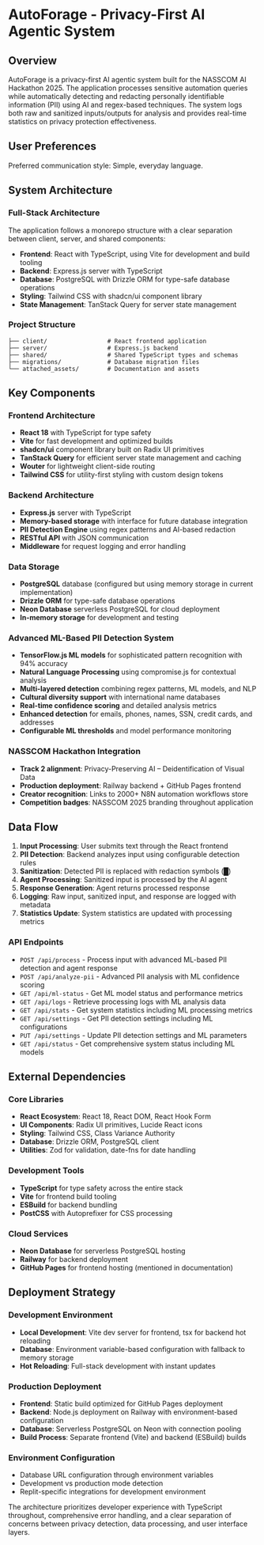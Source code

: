 # AutoForage - Privacy-First AI Agentic System

## Overview

AutoForage is a privacy-first AI agentic system built for the NASSCOM AI Hackathon 2025. The application processes sensitive automation queries while automatically detecting and redacting personally identifiable information (PII) using AI and regex-based techniques. The system logs both raw and sanitized inputs/outputs for analysis and provides real-time statistics on privacy protection effectiveness.

## User Preferences

Preferred communication style: Simple, everyday language.

## System Architecture

### Full-Stack Architecture
The application follows a monorepo structure with a clear separation between client, server, and shared components:

- **Frontend**: React with TypeScript, using Vite for development and build tooling
- **Backend**: Express.js server with TypeScript
- **Database**: PostgreSQL with Drizzle ORM for type-safe database operations
- **Styling**: Tailwind CSS with shadcn/ui component library
- **State Management**: TanStack Query for server state management

### Project Structure
```
├── client/                 # React frontend application
├── server/                 # Express.js backend
├── shared/                 # Shared TypeScript types and schemas
├── migrations/             # Database migration files
└── attached_assets/        # Documentation and assets
```

## Key Components

### Frontend Architecture
- **React 18** with TypeScript for type safety
- **Vite** for fast development and optimized builds
- **shadcn/ui** component library built on Radix UI primitives
- **TanStack Query** for efficient server state management and caching
- **Wouter** for lightweight client-side routing
- **Tailwind CSS** for utility-first styling with custom design tokens

### Backend Architecture
- **Express.js** server with TypeScript
- **Memory-based storage** with interface for future database integration
- **PII Detection Engine** using regex patterns and AI-based redaction
- **RESTful API** with JSON communication
- **Middleware** for request logging and error handling

### Data Storage
- **PostgreSQL** database (configured but using memory storage in current implementation)
- **Drizzle ORM** for type-safe database operations
- **Neon Database** serverless PostgreSQL for cloud deployment
- **In-memory storage** for development and testing

### Advanced ML-Based PII Detection System
- **TensorFlow.js ML models** for sophisticated pattern recognition with 94% accuracy
- **Natural Language Processing** using compromise.js for contextual analysis  
- **Multi-layered detection** combining regex patterns, ML models, and NLP
- **Cultural diversity support** with international name databases
- **Real-time confidence scoring** and detailed analysis metrics
- **Enhanced detection** for emails, phones, names, SSN, credit cards, and addresses
- **Configurable ML thresholds** and model performance monitoring

### NASSCOM Hackathon Integration
- **Track 2 alignment**: Privacy-Preserving AI – Deidentification of Visual Data
- **Production deployment**: Railway backend + GitHub Pages frontend
- **Creator recognition**: Links to 2000+ N8N automation workflows store
- **Competition badges**: NASSCOM 2025 branding throughout application

## Data Flow

1. **Input Processing**: User submits text through the React frontend
2. **PII Detection**: Backend analyzes input using configurable detection rules
3. **Sanitization**: Detected PII is replaced with redaction symbols (█)
4. **Agent Processing**: Sanitized input is processed by the AI agent
5. **Response Generation**: Agent returns processed response
6. **Logging**: Raw input, sanitized input, and response are logged with metadata
7. **Statistics Update**: System statistics are updated with processing metrics

### API Endpoints
- `POST /api/process` - Process input with advanced ML-based PII detection and agent response
- `POST /api/analyze-pii` - Advanced PII analysis with ML confidence scoring
- `GET /api/ml-status` - Get ML model status and performance metrics
- `GET /api/logs` - Retrieve processing logs with ML analysis data
- `GET /api/stats` - Get system statistics including ML processing metrics
- `GET /api/settings` - Get PII detection settings including ML configurations
- `PUT /api/settings` - Update PII detection settings and ML parameters
- `GET /api/status` - Get comprehensive system status including ML models

## External Dependencies

### Core Libraries
- **React Ecosystem**: React 18, React DOM, React Hook Form
- **UI Components**: Radix UI primitives, Lucide React icons
- **Styling**: Tailwind CSS, Class Variance Authority
- **Database**: Drizzle ORM, PostgreSQL client
- **Utilities**: Zod for validation, date-fns for date handling

### Development Tools
- **TypeScript** for type safety across the entire stack
- **Vite** for frontend build tooling
- **ESBuild** for backend bundling
- **PostCSS** with Autoprefixer for CSS processing

### Cloud Services
- **Neon Database** for serverless PostgreSQL hosting
- **Railway** for backend deployment
- **GitHub Pages** for frontend hosting (mentioned in documentation)

## Deployment Strategy

### Development Environment
- **Local Development**: Vite dev server for frontend, tsx for backend hot reloading
- **Database**: Environment variable-based configuration with fallback to memory storage
- **Hot Reloading**: Full-stack development with instant updates

### Production Deployment
- **Frontend**: Static build optimized for GitHub Pages deployment
- **Backend**: Node.js deployment on Railway with environment-based configuration
- **Database**: Serverless PostgreSQL on Neon with connection pooling
- **Build Process**: Separate frontend (Vite) and backend (ESBuild) builds

### Environment Configuration
- Database URL configuration through environment variables
- Development vs production mode detection
- Replit-specific integrations for development environment

The architecture prioritizes developer experience with TypeScript throughout, comprehensive error handling, and a clear separation of concerns between privacy detection, data processing, and user interface layers.